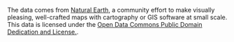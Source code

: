 The data comes from [Natural Earth](http://www.naturalearthdata.com/), a community effort to make visually pleasing, well-crafted maps with cartography or GIS software at small scale.
This data is licensed under the [Open Data Commons Public Domain Dedication and License.](https://opendatacommons.org/licenses/pddl/1-0/).
